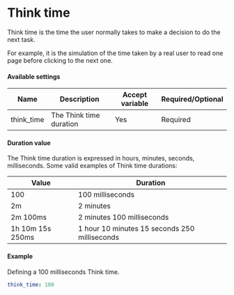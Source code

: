 # Think time
Think time is the time the user normally takes to make a decision to do the next task.

For example, it is the simulation of the time taken by a real user to read one page before clicking to the next one.

#### Available settings
| Name        | Description                                 | Accept variable  | Required/Optional |
| ----------- | ------------------------------------------- | ---------------- |------------------ |
| think_time  | The Think time duration                     | Yes              | Required          |

#### Duration value
The Think time duration is expressed in hours, minutes, seconds, milliseconds.
Some valid examples of Think time durations:

| Value             | Duration                                      |
| ----------------- | --------------------------------------------- |
| 100               | 100 milliseconds                              |
| 2m                | 2 minutes                                     |
| 2m 100ms          | 2 minutes 100 milliseconds                    |
| 1h 10m 15s 250ms  | 1 hour 10 minutes 15 seconds 250 milliseconds |

#### Example
Defining a 100 milliseconds Think time.
```yaml
think_time: 100
```
